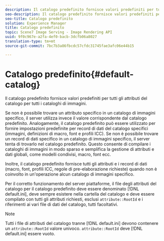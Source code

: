 ```yaml
---
description: Il catalogo predefinito fornisce valori predefiniti per tutti gli attributi del catalogo per tutti i cataloghi di immagini.
seo-description: Il catalogo predefinito fornisce valori predefiniti per tutti gli attributi del catalogo per tutti i cataloghi di immagini.
seo-title: Catalogo predefinito
solution: Experience Manager
title: Catalogo predefinito
topic: Scene7 Image Serving - Image Rendering API
uuid: 9f0c967e-a2fa-4ef0-bacb-3dcfb06a8027
translation-type: tm+mt
source-git-commit: 7bc7b3a86fbcdc57cfdc31745fae3afc06e44b15

---
```



# Catalogo predefinito{#default-catalog}

Il catalogo predefinito fornisce valori predefiniti per tutti gli attributi del catalogo per tutti i cataloghi di immagini.

Se non è possibile trovare un attributo specifico in un catalogo di immagini specifico, il server utilizza invece il valore corrispondente dal catalogo predefinito. Analogamente, il catalogo predefinito può essere utilizzato per fornire impostazioni predefinite per record di dati del catalogo specifici (immagini, definizioni di macro, font e profili ICC). Se non è possibile trovare un record di dati specifico in un catalogo di immagini specifico, il server tenta di trovarlo nel catalogo predefinito. Questo consente di compilare i cataloghi di immagini in modo sparso e semplifica la gestione di attributi e dati globali, come modelli condivisi, macro, font ecc.

Inoltre, il catalogo predefinito fornisce tutti gli attributi e i record di dati (macro, font, profili ICC, regole di pre-elaborazione richieste) quando non è coinvolto in un&#39;operazione alcun catalogo di immagini specifico.

Per il corretto funzionamento del server piattaforme, il file degli attributi del catalogo per il catalogo predefinito deve essere denominato [!DNL default.ini], deve sempre esistere nella cartella del catalogo e deve essere compilato con tutti gli attributi richiesti, esclusi `attribute::RootId` e i riferimenti ai vari file di dati del catalogo, tutti facoltativi.

>[!NOTE]
>
>Tutti i file di attributi del catalogo tranne [!DNL default.ini] devono contenere un `attribute::RootId` valore univoco. `attribute::RootId` deve [!DNL default.ini] essere vuoto.

